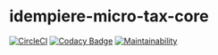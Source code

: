 # idempiere-micro-tax-core

[![CircleCI](https://circleci.com/gh/iDempiere-micro/idempiere-micro-tax-core.svg?style=svg)](https://circleci.com/gh/iDempiere-micro/idempiere-micro-tax-core)
[![Codacy Badge](https://api.codacy.com/project/badge/Grade/03b1ffeae3c5477d959798b1f2982f3d)](https://www.codacy.com/app/davidpodhola/idempiere-micro-tax-core?utm_source=github.com&amp;utm_medium=referral&amp;utm_content=iDempiere-micro/idempiere-micro-tax-core&amp;utm_campaign=Badge_Grade)
[![Maintainability](https://api.codeclimate.com/v1/badges/a6ff410255861ea84b27/maintainability)](https://codeclimate.com/github/iDempiere-micro/idempiere-micro-tax-core/maintainability)

